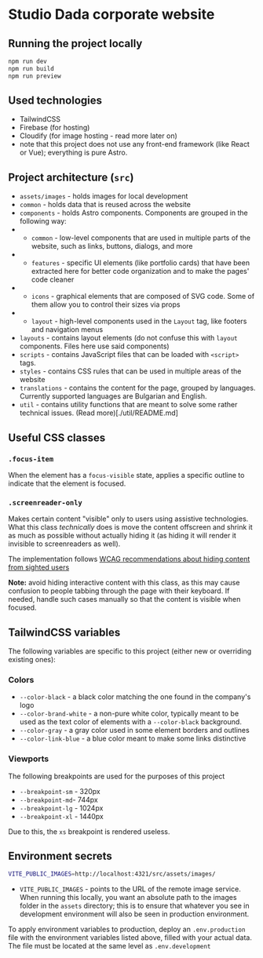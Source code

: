 # Studio Dada corporate website

## Running the project locally
```bash
npm run dev
npm run build
npm run preview
```

## Used technologies
- TailwindCSS
- Firebase (for hosting)
- Cloudify (for image hosting - read more later on)
- note that this project does not use any front-end framework (like React or Vue); everything is pure Astro.

## Project architecture (``src``)
- ``assets/images`` - holds images for local development
- ``common`` - holds data that is reused across the website
- ``components`` - holds Astro components. Components are grouped in the following way:
- - ``common`` - low-level components that are used in multiple parts of the website, such as links, buttons, dialogs, and more
- - ``features`` - specific UI elements (like portfolio cards) that have been extracted here for better code organization and to make the pages' code cleaner
- - ``icons`` - graphical elements that are composed of SVG code. Some of them allow you to control their sizes via props
- - ``layout`` - high-level components used in the ``Layout`` tag, like footers and navigation menus
- ``layouts`` - contains layout elements (do not confuse this with ``layout`` components. Files here use said components)
- ``scripts`` - contains JavaScript files that can be loaded with ``<script>`` tags.
- ``styles`` - contains CSS rules that can be used in multiple areas of the website
- ``translations`` - contains the content for the page, grouped by languages. Currently supported languages are Bulgarian and English.
- ``util`` - contains utility functions that are meant to solve some rather technical issues. (Read more)[./util/README.md]

## Useful CSS classes
### ``.focus-item``
When the element has a ``focus-visible`` state, applies a specific outline to indicate that the element is focused.

### ``.screenreader-only``
Makes certain content "visible" only to users using assistive technologies. What this class _technically_ does is move the content offscreen and shrink it as much as possible without actually hiding it (as hiding it will render it invisible to screenreaders as well).

The implementation follows [WCAG recommendations about hiding content from sighted users](https://webaim.org/techniques/css/invisiblecontent/#techniques)

**Note:** avoid hiding interactive content with this class, as this may cause confusion to people tabbing through the page with their keyboard. If needed, handle such cases manually so that the content is visible when focused.

## TailwindCSS variables
The following variables are specific to this project (either new or overriding existing ones):

### Colors
- ``--color-black`` - a black color matching the one found in the company's logo
- ``--color-brand-white`` - a non-pure white color, typically meant to be used as the text color of elements with a ``--color-black`` background.
- ``--color-gray`` - a gray color used in some element borders and outlines
- ``--color-link-blue`` - a blue color meant to make some links distinctive

### Viewports
The following breakpoints are used for the purposes of this project

- ``--breakpoint-sm`` - 320px
- ``--breakpoint-md``- 744px
- ``--breakpoint-lg`` - 1024px
- ``--breakpoint-xl`` - 1440px

Due to this, the ``xs`` breakpoint is rendered useless.

## Environment secrets
```bash
VITE_PUBLIC_IMAGES=http://localhost:4321/src/assets/images/
```

- ``VITE_PUBLIC_IMAGES`` - points to the URL of the remote image service. When running this locally, you want an absolute path to the images folder in the ``assets`` directory; this is to ensure that whatever you see in development environment will also be seen in production environment.

To apply environment variables to production, deploy an ``.env.production`` file with the environment variables listed above, filled with your actual data. The file must be located at the same level as ``.env.development``